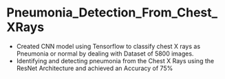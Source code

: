 # Pneumonia_Detection_From_Chest_XRays
* Created CNN model using Tensorflow to classify chest X rays as Pneumonia or normal by dealing with Dataset of 5800 images.
* Identifying and detecting pneumonia from the Chest X Rays using the ResNet Architecture and achieved an Accuracy of 75%
